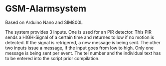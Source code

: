 # GSM-Alarmsystem
Based on Arduino Nano and SIM800L

The system provides 3 inputs. One is used for an PIR detector.
This PIR sends a HIGH-Signal of a certain time and returnes to low if no motion is detected.
If the signal is retrigered, a new message is being sent.
The other two inputs issue a message, if the input goes from low to high. Only one message is being sent per event.
The tel number and the individual text has to be entered into the script prior compilation.
